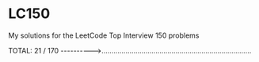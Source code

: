 # LC150
My solutions for the LeetCode Top Interview 150 problems

TOTAL:
21 / 170
---------->...........................................................................